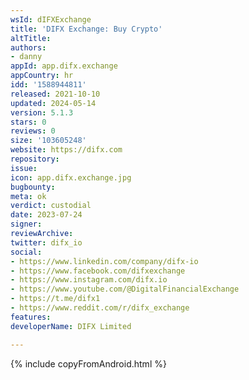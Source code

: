 ```yaml
---
wsId: dIFXExchange
title: 'DIFX Exchange: Buy Crypto'
altTitle: 
authors:
- danny
appId: app.difx.exchange
appCountry: hr
idd: '1588944811'
released: 2021-10-10
updated: 2024-05-14
version: 5.1.3
stars: 0
reviews: 0
size: '103605248'
website: https://difx.com
repository: 
issue: 
icon: app.difx.exchange.jpg
bugbounty: 
meta: ok
verdict: custodial
date: 2023-07-24
signer: 
reviewArchive: 
twitter: difx_io
social:
- https://www.linkedin.com/company/difx-io
- https://www.facebook.com/difxexchange
- https://www.instagram.com/difx.io
- https://www.youtube.com/@DigitalFinancialExchange
- https://t.me/difx1
- https://www.reddit.com/r/difx_exchange
features: 
developerName: DIFX Limited

---
```


{% include copyFromAndroid.html %}
